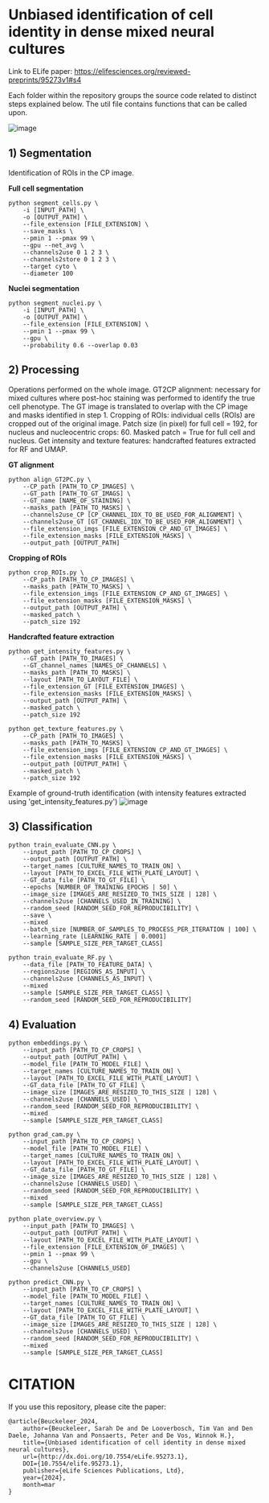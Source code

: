 # Unbiased identification of cell identity in dense mixed neural cultures
Link to ELife paper: https://elifesciences.org/reviewed-preprints/95273v1#s4

Each folder within the repository groups the source code related to distinct steps explained below. The util file contains functions that can be called upon.


![image](https://github.com/user-attachments/assets/279e1514-c83f-451b-ab3d-22a33f56bbf3)


## 1) Segmentation
Identification of ROIs in the CP image.

**Full cell segmentation**
```
python segment_cells.py \
    -i [INPUT_PATH] \
    -o [OUTPUT_PATH] \
    --file_extension [FILE_EXTENSION] \
    --save_masks \
    --pmin 1 --pmax 99 \
    --gpu --net_avg \
    --channels2use 0 1 2 3 \
    --channels2store 0 1 2 3 \
    --target cyto \
    --diameter 100
```

**Nuclei segmentation** 
```
python segment_nuclei.py \
    -i [INPUT_PATH] \
    -o [OUTPUT_PATH] \
    --file_extension [FILE_EXTENSION] \
    --pmin 1 --pmax 99 \
    --gpu \
    --probability 0.6 --overlap 0.03

```


## 2) Processing
Operations performed on the whole image. 
GT2CP alignment: necessary for mixed cultures where post-hoc staining was performed to identify the true cell phenotype. The GT image is translated to overlap with the CP image and masks identified in step 1.
Cropping of ROIs: individual cells (ROIs) are cropped out of the original image. Patch size (in pixel) for full cell = 192, for nucleus and nucleocentric crops: 60. Masked patch = True for full cell and nucleus.
Get intensity and texture features: handcrafted features extracted for RF and UMAP.

**GT alignment** 
```
python align_GT2PC.py \
    --CP_path [PATH_TO_CP_IMAGES] \
    --GT_path [PATH_TO_GT_IMAGS] \
    --GT_name [NAME_OF_STAINING] \
    --masks_path [PATH_TO_MASKS] \
    --channels2use_CP [CP_CHANNEL_IDX_TO_BE_USED_FOR_ALIGNMENT] \
    --channels2use_GT [GT_CHANNEL_IDX_TO_BE_USED_FOR_ALIGNMENT] \
    --file_extension_imgs [FILE_EXTENSION_CP_AND_GT_IMAGES] \
    --file_extension_masks [FILE_EXTENSION_MASKS] \
    --output_path [OUTPUT_PATH]
```



**Cropping of ROIs** 
```
python crop_ROIs.py \
    --CP_path [PATH_TO_CP_IMAGES] \
    --masks_path [PATH_TO_MASKS] \
    --file_extension_imgs [FILE_EXTENSION_CP_AND_GT_IMAGES] \
    --file_extension_masks [FILE_EXTENSION_MASKS] \
    --output_path [OUTPUT_PATH] \
    --masked_patch \
    --patch_size 192
```
**Handcrafted feature extraction** 
```
python get_intensity_features.py \
    --GT_path [PATH_TO_IMAGES] \
    --GT_channel_names [NAMES_OF_CHANNELS] \
    --masks_path [PATH_TO_MASKS] \
    --layout [PATH_TO_LAYOUT_FILE] \
    --file_extension_GT [FILE_EXTENSION_IMAGES] \
    --file_extension_masks [FILE_EXTENSION_MASKS] \
    --output_path [OUTPUT_PATH] \
    --masked_patch \
    --patch_size 192
```

```
python get_texture_features.py \
    --CP_path [PATH_TO_IMAGES] \
    --masks_path [PATH_TO_MASKS] \
    --file_extension_imgs [FILE_EXTENSION_CP_AND_GT_IMAGES] \
    --file_extension_masks [FILE_EXTENSION_MASKS] \
    --output_path [OUTPUT_PATH] \
    --masked_patch \
    --patch_size 192
```

Example of ground-truth identification (with intensity features extracted using 'get_intensity_features.py')
![image](https://github.com/user-attachments/assets/be65a0e6-8fe3-435e-ab98-f748bf611c41)


## 3) Classification

```
python train_evaluate_CNN.py \
    --input_path [PATH_TO_CP_CROPS] \
    --output_path [OUTPUT_PATH] \
    --target_names [CULTURE_NAMES_TO_TRAIN_ON] \
    --layout [PATH_TO_EXCEL_FILE_WITH_PLATE_LAYOUT] \
    --GT_data_file [PATH_TO_GT_FILE] \
    --epochs [NUMBER_OF_TRAINING_EPOCHS | 50] \
    --image_size [IMAGES_ARE_RESIZED_TO_THIS_SIZE | 128] \
    --channels2use [CHANNELS_USED_IN_TRAINING] \
    --random_seed [RANDOM_SEED_FOR_REPRODUCIBILITY] \
    --save \
    --mixed
    --batch_size [NUMBER_OF_SAMPLES_TO_PROCESS_PER_ITERATION | 100] \
    --learning_rate [LEARNING_RATE | 0.0001]
    --sample [SAMPLE_SIZE_PER_TARGET_CLASS]
```

```
python train_evaluate_RF.py \
    --data_file [PATH_TO_FEATURE_DATA] \
    --regions2use [REGIONS_AS_INPUT] \
    --channels2use [CHANNELS_AS_INPUT] \
    --mixed
    --sample [SAMPLE_SIZE_PER_TARGET_CLASS] \
    --random_seed [RANDOM_SEED_FOR_REPRODUCIBILITY]
```

## 4) Evaluation
```
python embeddings.py \
    --input_path [PATH_TO_CP_CROPS] \
    --output_path [OUTPUT_PATH] \
    --model_file [PATH_TO_MODEL_FILE] \
    --target_names [CULTURE_NAMES_TO_TRAIN_ON] \
    --layout [PATH_TO_EXCEL_FILE_WITH_PLATE_LAYOUT] \
    --GT_data_file [PATH_TO_GT_FILE] \
    --image_size [IMAGES_ARE_RESIZED_TO_THIS_SIZE | 128] \
    --channels2use [CHANNELS_USED] \
    --random_seed [RANDOM_SEED_FOR_REPRODUCIBILITY] \
    --mixed
    --sample [SAMPLE_SIZE_PER_TARGET_CLASS]
```
```
python grad_cam.py \
    --input_path [PATH_TO_CP_CROPS] \
    --model_file [PATH_TO_MODEL_FILE] \
    --target_names [CULTURE_NAMES_TO_TRAIN_ON] \
    --layout [PATH_TO_EXCEL_FILE_WITH_PLATE_LAYOUT] \
    --GT_data_file [PATH_TO_GT_FILE] \
    --image_size [IMAGES_ARE_RESIZED_TO_THIS_SIZE | 128] \
    --channels2use [CHANNELS_USED] \
    --random_seed [RANDOM_SEED_FOR_REPRODUCIBILITY] \
    --mixed
    --sample [SAMPLE_SIZE_PER_TARGET_CLASS]
```
```
python plate_overview.py \
    --input_path [PATH_TO_IMAGES] \
    --output_path [OUTPUT_PATH] \
    --layout [PATH_TO_EXCEL_FILE_WITH_PLATE_LAYOUT] \
    --file_extension [FILE_EXTENSION_OF_IMAGES] \
    --pmin 1 --pmax 99 \
    --gpu \
    --channels2use [CHANNELS_USED]
```
```
python predict_CNN.py \
    --input_path [PATH_TO_CP_CROPS] \
    --model_file [PATH_TO_MODEL_FILE] \
    --target_names [CULTURE_NAMES_TO_TRAIN_ON] \
    --layout [PATH_TO_EXCEL_FILE_WITH_PLATE_LAYOUT] \
    --GT_data_file [PATH_TO_GT_FILE] \
    --image_size [IMAGES_ARE_RESIZED_TO_THIS_SIZE | 128] \
    --channels2use [CHANNELS_USED] \
    --random_seed [RANDOM_SEED_FOR_REPRODUCIBILITY] \
    --mixed
    --sample [SAMPLE_SIZE_PER_TARGET_CLASS]
```

# CITATION
If you use this repository, please cite the paper:
```
@article{Beuckeleer_2024,
    author={Beuckeleer, Sarah De and De Looverbosch, Tim Van and Den Daele, Johanna Van and Ponsaerts, Peter and De Vos, Winnok H.}, 
    title={Unbiased identification of cell identity in dense mixed neural cultures}, 
    url={http://dx.doi.org/10.7554/eLife.95273.1},
    DOI={10.7554/elife.95273.1}, 
    publisher={eLife Sciences Publications, Ltd}, 
    year={2024}, 
    month=mar
}
```
